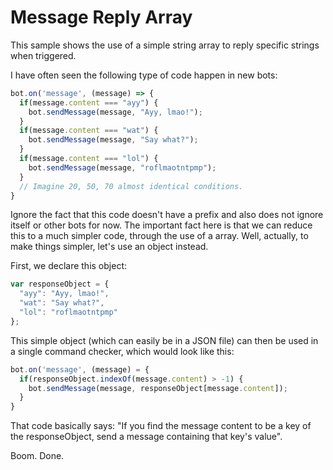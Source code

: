 # Message Reply Array

This sample shows the use of a simple string array to reply specific strings when triggered. 

I have often seen the following type of code happen in new bots: 

```js
bot.on('message', (message) => {
  if(message.content === "ayy") {
    bot.sendMessage(message, "Ayy, lmao!");
  }
  if(message.content === "wat") {
    bot.sendMessage(message, "Say what?");
  }
  if(message.content === "lol") {
    bot.sendMessage(message, "roflmaotntpmp");
  }
  // Imagine 20, 50, 70 almost identical conditions.
}
```

Ignore the fact that this code doesn't have a prefix and also does not ignore itself or other bots for now. The important fact here is that we can reduce this to a much simpler code, through the use of a array. Well, actually, to make things simpler, let's use an object instead.

First, we declare this object: 

```js
var responseObject = {
  "ayy": "Ayy, lmao!",
  "wat": "Say what?",
  "lol": "roflmaotntpmp"
};
```

This simple object (which can easily be in a JSON file) can then be used in a single command checker, which would look like this: 

```js
bot.on('message', (message) = {
  if(responseObject.indexOf(message.content) > -1) {
    bot.sendMessage(message, responseObject[message.content]);
  }
}
```

That code basically says: "If you find the message content to be a key of the responseObject, send a message containing that key's value". 

Boom. Done.